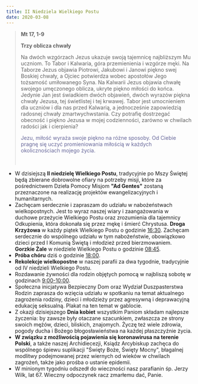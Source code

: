 ```yaml
---
title: II Niedziela Wielkiego Postu
date: 2020-03-08
---
```


> **Mt 17, 1-9**
>
> **Trzy oblicza chwały**
>
> Na dwóch wzgórzach Jezus ukazuje swoją tajemnicę najbliższym Mu uczniom. To Tabor i Kalwaria, góra przemienienia i wzgórze męki. Na Taborze Jezus objawia Piotrowi, Jakubowi i Janowi piękno swej Boskiej chwały, a Ojciec potwierdza wobec apostołów Jego tożsamość umiłowanego Syna. Na Kalwarii Jezus objawia chwałę swojego umęczonego oblicza, ukryte piękno miłości do końca. Jedynie Jan jest świadkiem dwóch objawień, dwóch wyrazów piękna chwały Jezusa, tej świetlistej i tej krwawej. Tabor jest umocnieniem dla uczniów i dla nas przed Kalwarią, a jednocześnie zapowiedzią radosnej chwały zmartwychwstania. Czy potrafię dostrzegać obecność i piękno Jezusa w mojej codzienności, zarówno w chwilach radości jak i cierpienia?
>
> <span style="color: #666699;">Jezu, miłość wyraża swoje piękno na różne sposoby. Od Ciebie pragnę się uczyć promieniowania miłością w każdych okolicznościach mojego życia. </span>
>
> &nbsp;


- W dzisiejszą **II niedzielę Wielkiego Postu**, tradycyjnie po Mszy Świętej będą zbierane dobrowolne ofiary na potrzeby misji, które za pośrednictwem Dzieła Pomocy Misjom **"Ad Gentes"** zostaną przeznaczone na realizację projektów ewangelizacyjnych i humanitarnych.
- Zachęcam serdecznie i zapraszam do udziału w nabożeństwach wielkopostnych. Jest to wyraz naszej wiary i zaangażowania w duchowe przeżycie Wielkiego Postu oraz zrozumienia dla tajemnicy Odkupienia, która dokonała się przez mękę i śmierć Chrystusa. **Droga Krzyżowa** w każdy piątek Wielkiego Postu o godzinie <u>16:30</u>.  Zachęcam serdecznie do wspólnego udziału w tym nabożeństwie, obowiązkowo dzieci przed I Komunią Świętą i młodzież przed bierzmowaniem. **Gorzkie Żale** w niedziele Wielkiego Postu o godzinie <u>08:45</u>.
- **Próba chóru** dziś o godzinie <u>18:00</u>.
- **Rekolekcje wielkopostne** w naszej parafii za dwa tygodnie, tradycyjnie od IV niedzieli Wielkiego Postu.
- Rozdawanie żywności dla rodzin objętych pomocą w najbliszą sobotę w godzinach <u>9:00-10:00</u>.
- Społeczna inicjatywa Bezpieczny Dom oraz Wydział Duszpasterstwa Rodzin zaprasza do wzięcia udziału w spotkaniu na temat aktualnego zagrożenia rodziny, dzieci i młodzieży przez agresywną i deprawacyjną edukację seksualną. Plakat na ten temat w gablocie.
- Z okazji dzisiejszego **Dnia kobiet** wszystkim Paniom składam najlepsze życzenia: by zawsze były otaczane szacunkiem, zwłaszcza ze strony swoich mężów, dzieci, bliskich, znajomych. Życzę też wiele zdrowia, pogody ducha i Bożego błogosławieństwa na każdej płaszczyźnie życia.
- **W związku z możliwością pojawienia się koronawirusa na terenie Polski**, a także naszej Archidiecezji, Ksiądz Arcybiskup zachęca do wspólnego śpiewu suplikacji "Święty Boże, Święty Mocny", błagalnej modlitwy podejmowanej przez wiernych od wieków w chwilach zagrożeń, także jako prośba o ustanie epidemii.
- W minionym tygodniu odszedł do wieczności nasz parafianin śp. Jerzy Wilk, lat 67. Wieczny odpoczynek racz zmarłemu dać, Panie.
